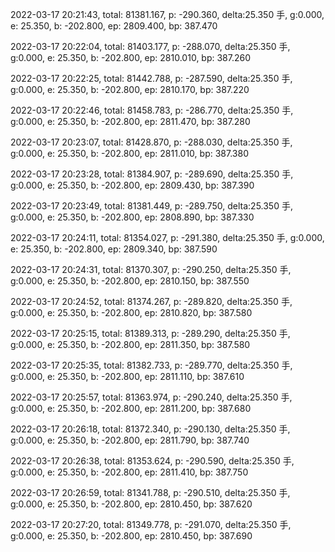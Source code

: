 2022-03-17 20:21:43, total: 81381.167, p: -290.360, delta:25.350 手, g:0.000, e: 25.350, b: -202.800, ep: 2809.400, bp: 387.470

2022-03-17 20:22:04, total: 81403.177, p: -288.070, delta:25.350 手, g:0.000, e: 25.350, b: -202.800, ep: 2810.010, bp: 387.260

2022-03-17 20:22:25, total: 81442.788, p: -287.590, delta:25.350 手, g:0.000, e: 25.350, b: -202.800, ep: 2810.170, bp: 387.220

2022-03-17 20:22:46, total: 81458.783, p: -286.770, delta:25.350 手, g:0.000, e: 25.350, b: -202.800, ep: 2811.470, bp: 387.280

2022-03-17 20:23:07, total: 81428.870, p: -288.030, delta:25.350 手, g:0.000, e: 25.350, b: -202.800, ep: 2811.010, bp: 387.380

2022-03-17 20:23:28, total: 81384.907, p: -289.690, delta:25.350 手, g:0.000, e: 25.350, b: -202.800, ep: 2809.430, bp: 387.390

2022-03-17 20:23:49, total: 81381.449, p: -289.750, delta:25.350 手, g:0.000, e: 25.350, b: -202.800, ep: 2808.890, bp: 387.330

2022-03-17 20:24:11, total: 81354.027, p: -291.380, delta:25.350 手, g:0.000, e: 25.350, b: -202.800, ep: 2809.340, bp: 387.590

2022-03-17 20:24:31, total: 81370.307, p: -290.250, delta:25.350 手, g:0.000, e: 25.350, b: -202.800, ep: 2810.150, bp: 387.550

2022-03-17 20:24:52, total: 81374.267, p: -289.820, delta:25.350 手, g:0.000, e: 25.350, b: -202.800, ep: 2810.820, bp: 387.580

2022-03-17 20:25:15, total: 81389.313, p: -289.290, delta:25.350 手, g:0.000, e: 25.350, b: -202.800, ep: 2811.350, bp: 387.580

2022-03-17 20:25:35, total: 81382.733, p: -289.770, delta:25.350 手, g:0.000, e: 25.350, b: -202.800, ep: 2811.110, bp: 387.610

2022-03-17 20:25:57, total: 81363.974, p: -290.240, delta:25.350 手, g:0.000, e: 25.350, b: -202.800, ep: 2811.200, bp: 387.680

2022-03-17 20:26:18, total: 81372.340, p: -290.130, delta:25.350 手, g:0.000, e: 25.350, b: -202.800, ep: 2811.790, bp: 387.740

2022-03-17 20:26:38, total: 81353.624, p: -290.590, delta:25.350 手, g:0.000, e: 25.350, b: -202.800, ep: 2811.410, bp: 387.750

2022-03-17 20:26:59, total: 81341.788, p: -290.510, delta:25.350 手, g:0.000, e: 25.350, b: -202.800, ep: 2810.450, bp: 387.620

2022-03-17 20:27:20, total: 81349.778, p: -291.070, delta:25.350 手, g:0.000, e: 25.350, b: -202.800, ep: 2810.450, bp: 387.690
